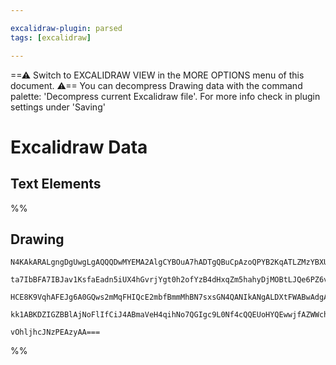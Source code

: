 ```yaml
---

excalidraw-plugin: parsed
tags: [excalidraw]

---
```

==⚠  Switch to EXCALIDRAW VIEW in the MORE OPTIONS menu of this document. ⚠== You can decompress Drawing data with the command palette: 'Decompress current Excalidraw file'. For more info check in plugin settings under 'Saving'


# Excalidraw Data

## Text Elements
%%
## Drawing
```compressed-json
N4KAkARALgngDgUwgLgAQQQDwMYEMA2AlgCYBOuA7hADTgQBuCpAzoQPYB2KqATLZMzYBXUtiRoIACyhQ4zZAHoFAc0JRJQgEYA6bGwC2CgF7N6hbEcK4OCtptbErHALRY8RMpWdx8Q1TdIEfARcZgRmBShcZQUebQBGAAYEmjoghH0EDihmbgBtAF1+CFw4OABlKKhxVFAwSHUMmohiXFIAa1T6hkIECgAhXGx25VJhDmIAYTZ8NlJuCABiADNV

ta7IbBFA7IBJav1KsfaEadn5iUX4hGvrjYgt0h2ofYzB4dHxqZm5hahyDjMOBtLJQe6PZ6vfQAMUI+HwlRgwQWgg84O2oKhRzYJwA6iR1Nw+OBNhi9gdsSdEciJKiSOinpiDgAlYTKSQccK5NDxfikxnkjIAeWB2DUMG4SUSfIeZJeB2hnCg0Nw+jhErQAFYZRCmRlFdlyoQjDUeNKSbKBfKMgAVLBQACCRGUXAkwWWYJ1cqxUVIjqebAokhCxG4

HCE8K9VqhAFEJg6A0GQws2mMqFHIQcE2mbfBmmMhBN7sxsGN4QANIkANgALDXtFWABwAdgAnM2a42a5rEokq9qLSWy/gAJqS3vJXuaxuJGuJeKNxutpcyoxsAzcOrdegEIQ1ZI8KsLqutkkAXwzev0rMLxE5zG56ALRZloxIRpNRPN3TfxEqCDgbgBx/UgSAAWTYYgEDjXBNGCUM0H+PdX1A75zk3ElIH6GYEKfZRNFwAAKHh4mbaheFI8iSLI1B

kk1ABKDZIGZBBlAjNoFlIfCiJ4ABmaVeH4qihNo7QGIgc9L0Nf4cQQEUoHYQEwwjfAZWWchMhYiYmEIDhlAw+pICyWD4O4JCED5TYiEAxDSGQzCIA4VUanMyyIGEKAiE5My7IQSSLTsAArBBsByconLgCCoJguCEFw5YCDCGUhgUxgbXXfADO6WBEAWSRrFDNytmYKADFzXK0HDSMHNmYY4u4BL8CShz1IMcp0lCxSGsSiyatCR1OrSjLlPhc9wA

vOhljhcJNzPEAzyAA===
```
%%
